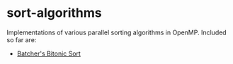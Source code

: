 # sort-algorithms

Implementations of various parallel sorting algorithms in OpenMP. Included so far are:

* [Batcher's Bitonic Sort](https://en.wikipedia.org/wiki/Bitonic_sorter)
